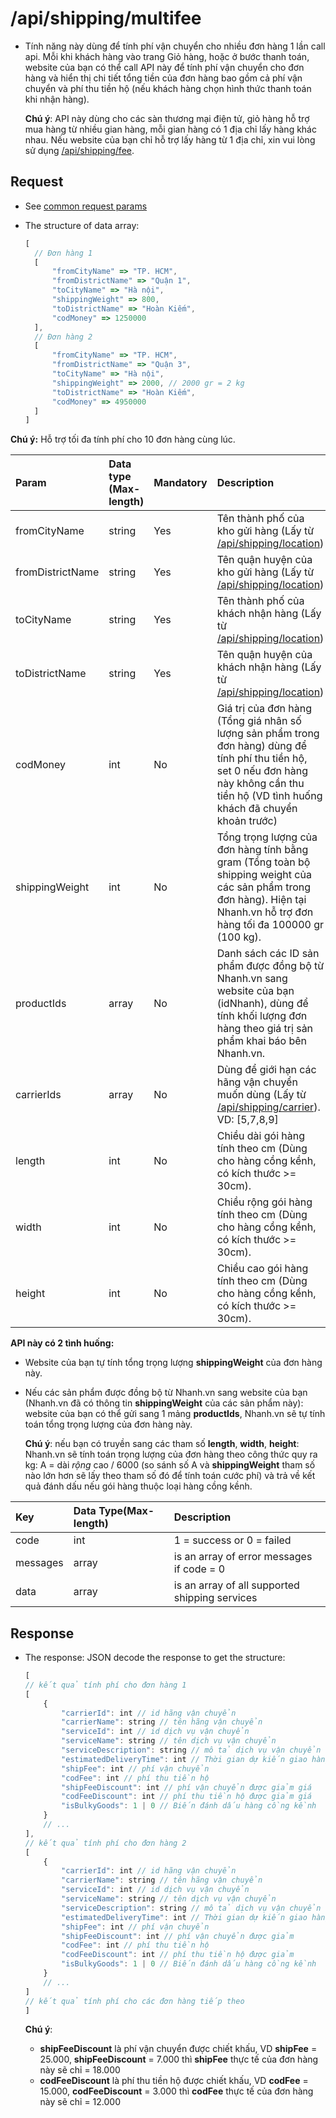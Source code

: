 # /api/shipping/multifee

* Tính năng này dùng để tính phí vận chuyển cho nhiều đơn hàng 1 lần call api. Mỗi khi khách hàng vào trang Giỏ hàng, hoặc ở bước thanh toán, website của bạn có thể call API này để tính phí vận chuyển cho đơn hàng và hiển thị chi tiết tổng tiền của đơn hàng bao gồm cả phí vận chuyển và phí thu tiền hộ \(nếu khách hàng chọn hình thức thanh toán khi nhận hàng\).

  **Chú ý**: API này dùng cho các sàn thương mại điện tử, giỏ hàng hỗ trợ mua hàng từ nhiều gian hàng, mỗi gian hàng có 1 địa chỉ lấy hàng khác nhau. Nếu website của bạn chỉ hỗ trợ lấy hàng từ 1 địa chỉ, xin vui lòng sử dụng [/api/shipping/fee](fee.md).

## Request

* See [common request params](../getting-started/api.md#request)
* The structure of data array:

  ```javascript
  [
    // Đơn hàng 1
    [
        "fromCityName" => "TP. HCM",
        "fromDistrictName" => "Quận 1",
        "toCityName" => "Hà nội",
        "shippingWeight" => 800,
        "toDistrictName" => "Hoàn Kiếm",
        "codMoney" => 1250000
    ],
    // Đơn hàng 2
    [
        "fromCityName" => "TP. HCM",
        "fromDistrictName" => "Quận 3",
        "toCityName" => "Hà nội",
        "shippingWeight" => 2000, // 2000 gr = 2 kg
        "toDistrictName" => "Hoàn Kiếm",
        "codMoney" => 4950000
    ]
  ]
  ```

**Chú ý:** Hỗ trợ tối đa tính phí cho 10 đơn hàng cùng lúc.

| Param | Data type \(Max-length\) | Mandatory | Description |
| :--- | :--- | :--- | :--- |
| fromCityName | string | Yes | Tên thành phố của kho gửi hàng \(Lấy từ [/api/shipping/location](location.md)\) |
| fromDistrictName | string | Yes | Tên quận huyện của kho gửi hàng \(Lấy từ [/api/shipping/location](location.md)\) |
| toCityName | string | Yes | Tên thành phố của khách nhận hàng \(Lấy từ [/api/shipping/location](location.md)\) |
| toDistrictName | string | Yes | Tên quận huyện của khách nhận hàng \(Lấy từ [/api/shipping/location](location.md)\) |
| codMoney | int | No | Giá trị của đơn hàng \(Tổng giá nhân số lượng sản phẩm trong đơn hàng\) dùng để tính phí thu tiền hộ, set 0 nếu đơn hàng này không cần thu tiền hộ \(VD tình huống khách đã chuyển khoản trước\) |
| shippingWeight | int | No | Tổng trọng lượng của đơn hàng tính bằng gram \(Tổng toàn bộ shipping weight của các sản phẩm trong đơn hàng\). Hiện tại Nhanh.vn hỗ trợ đơn hàng tối đa 100000 gr \(100 kg\). |
| productIds | array | No | Danh sách các ID sản phẩm được đồng bộ từ Nhanh.vn sang website của bạn \(idNhanh\), dùng để tính khối lượng đơn hàng theo giá trị sản phẩm khai báo bên Nhanh.vn. |
| carrierIds | array | No | Dùng để giới hạn các hãng vận chuyển muốn dùng \(Lấy từ [/api/shipping/carrier](https://github.com/nhanhapi/nhanh.vn/tree/f18ab8a5506d7684f9ce863754c45d30150dd53d/docs/shipping/carrier.md)\). VD: \[5,7,8,9\] |
| length | int | No | Chiều dài gói hàng tính theo cm \(Dùng cho hàng cồng kềnh, có kích thước &gt;= 30cm\). |
| width | int | No | Chiều rộng gói hàng tính theo cm \(Dùng cho hàng cồng kềnh, có kích thước &gt;= 30cm\). |
| height | int | No | Chiều cao gói hàng tính theo cm \(Dùng cho hàng cồng kềnh, có kích thước &gt;= 30cm\). |

**API này có 2 tình huống:**

* Website của bạn tự tính tổng trọng lượng **shippingWeight**  của đơn hàng này.
* Nếu các sản phẩm được đồng bộ từ Nhanh.vn sang website của bạn \(Nhanh.vn đã có thông tin **shippingWeight** của các sản phẩm này\): website của bạn có thể gửi sang 1 mảng **productIds**, Nhanh.vn sẽ tự tính toán tổng trọng lượng của đơn hàng này.

  **Chú ý**: nếu bạn có truyền sang các tham số **length**, **width**, **height**: Nhanh.vn sẽ tính toán trọng lượng của đơn hàng theo công thức quy ra kg: A = dài  _rộng_  cao / 6000 \(so sánh số A và **shippingWeight** tham số nào lớn hơn sẽ lấy theo tham số đó để tính toán cước phí\) và trả về kết quả đánh dấu nếu gói hàng thuộc loại hàng cồng kềnh.

| Key | Data Type\(Max-length\) | Description |
| :--- | :--- | :--- |
| code | int | 1 = success or 0 = failed |
| messages | array | is an array of error messages if code = 0 |
| data | array | is an array of all supported shipping services |

## Response

* The response: JSON decode the response to get the structure:

  ```javascript
  [
  // kết quả tính phí cho đơn hàng 1
  [    
      {
          "carrierId": int // id hãng vận chuyển
          "carrierName": string // tên hãng vận chuyển
          "serviceId": int // id dịch vụ vận chuyển
          "serviceName": string // tên dịch vụ vận chuyển
          "serviceDescription": string // mô tả dịch vụ vận chuyển
          "estimatedDeliveryTime": int // Thời gian dự kiến giao hàng
          "shipFee": int // phí vận chuyển
          "codFee": int // phí thu tiền hộ
          "shipFeeDiscount": int // phí vận chuyển được giảm giá
          "codFeeDiscount": int // phí thu tiền hộ được giảm giá
          "isBulkyGoods": 1 | 0 // Biến đánh dấu hàng cồng kềnh
      }
      // ...
  ],
  // kết quả tính phí cho đơn hàng 2
  [    
      {
          "carrierId": int // id hãng vận chuyển
          "carrierName": string // tên hãng vận chuyển
          "serviceId": int // id dịch vụ vận chuyển
          "serviceName": string // tên dịch vụ vận chuyển
          "serviceDescription": string // mô tả dịch vụ vận chuyển
          "estimatedDeliveryTime": int // Thời gian dự kiến giao hàng
          "shipFee": int // phí vận chuyển
          "shipFeeDiscount": int // phí vận chuyển được giảm
          "codFee": int // phí thu tiền hộ
          "codFeeDiscount": int // phí thu tiền hộ được giảm
          "isBulkyGoods": 1 | 0 // Biến đánh dấu hàng cồng kềnh
      }
      // ...
  ]
  // kết quả tính phí cho các đơn hàng tiếp theo
  ]
  ```

  **Chú ý**:

  * **shipFeeDiscount** là phí vận chuyển được chiết khấu, VD **shipFee** = 25.000, **shipFeeDiscount** = 7.000 thì **shipFee** thực tế của đơn hàng này sẽ chỉ = 18.000
  * **codFeeDiscount** là phí thu tiền hộ được chiết khấu, VD **codFee** = 15.000, **codFeeDiscount** = 3.000 thì **codFee** thực tế của đơn hàng này sẽ chỉ = 12.000

